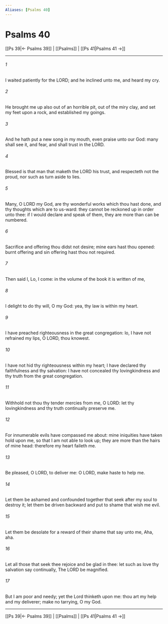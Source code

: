 ```yaml
---
Aliases: [Psalms 40]
---
```

# Psalms 40

[[Ps 39|← Psalms 39]] | [[Psalms]] | [[Ps 41|Psalms 41 →]]
***



###### 1 
I waited patiently for the LORD; and he inclined unto me, and heard my cry. 

###### 2 
He brought me up also out of an horrible pit, out of the miry clay, and set my feet upon a rock, and established my goings. 

###### 3 
And he hath put a new song in my mouth, even praise unto our God: many shall see it, and fear, and shall trust in the LORD. 

###### 4 
Blessed is that man that maketh the LORD his trust, and respecteth not the proud, nor such as turn aside to lies. 

###### 5 
Many, O LORD my God, are thy wonderful works which thou hast done, and thy thoughts which are to us-ward: they cannot be reckoned up in order unto thee: if I would declare and speak of them, they are more than can be numbered. 

###### 6 
Sacrifice and offering thou didst not desire; mine ears hast thou opened: burnt offering and sin offering hast thou not required. 

###### 7 
Then said I, Lo, I come: in the volume of the book it is written of me, 

###### 8 
I delight to do thy will, O my God: yea, thy law is within my heart. 

###### 9 
I have preached righteousness in the great congregation: lo, I have not refrained my lips, O LORD, thou knowest. 

###### 10 
I have not hid thy righteousness within my heart; I have declared thy faithfulness and thy salvation: I have not concealed thy lovingkindness and thy truth from the great congregation. 

###### 11 
Withhold not thou thy tender mercies from me, O LORD: let thy lovingkindness and thy truth continually preserve me. 

###### 12 
For innumerable evils have compassed me about: mine iniquities have taken hold upon me, so that I am not able to look up; they are more than the hairs of mine head: therefore my heart faileth me. 

###### 13 
Be pleased, O LORD, to deliver me: O LORD, make haste to help me. 

###### 14 
Let them be ashamed and confounded together that seek after my soul to destroy it; let them be driven backward and put to shame that wish me evil. 

###### 15 
Let them be desolate for a reward of their shame that say unto me, Aha, aha. 

###### 16 
Let all those that seek thee rejoice and be glad in thee: let such as love thy salvation say continually, The LORD be magnified. 

###### 17 
But I am poor and needy; yet the Lord thinketh upon me: thou art my help and my deliverer; make no tarrying, O my God.

***
[[Ps 39|← Psalms 39]] | [[Psalms]] | [[Ps 41|Psalms 41 →]]

